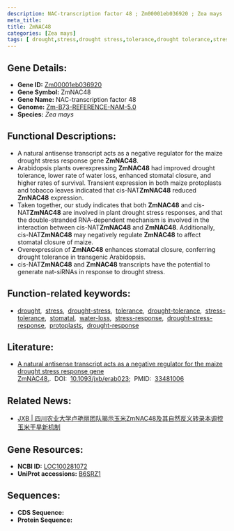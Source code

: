 ```yaml
---
description: NAC-transcription factor 48 ; Zm00001eb036920 ; Zea mays
meta_title:
title: ZmNAC48
categories: [Zea mays]
tags: [ drought,stress,drought stress,tolerance,drought tolerance,stress tolerance,stomatal,water loss,stress response,drought stress response,protoplasts,drought response ]
---
```


## Gene Details:
- **Gene ID:**	[Zm00001eb036920](https://www.maizegdb.org/gene_center/gene/Zm00001eb036920)
- **Gene Symbol:** ZmNAC48
- **Gene Name:** NAC-transcription factor 48
- **Genome:** [Zm-B73-REFERENCE-NAM-5.0](https://www.maizegdb.org/genome/assembly/Zm-B73-REFERENCE-NAM-5.0)
- **Species:** *Zea mays*

## Functional Descriptions:
   - A natural antisense transcript acts as a negative regulator for the maize drought stress response gene **ZmNAC48**.
   - Arabidopsis plants overexpressing **ZmNAC48** had improved drought tolerance, lower rate of water loss, enhanced stomatal closure, and higher rates of survival. Transient expression in both maize protoplasts and tobacco leaves indicated that cis-NAT**ZmNAC48** reduced **ZmNAC48** expression.
   - Taken together, our study indicates that both **ZmNAC48** and cis-NAT**ZmNAC48** are involved in plant drought stress responses, and that the double-stranded RNA-dependent mechanism is involved in the interaction between cis-NAT**ZmNAC48** and **ZmNAC48**. Additionally, cis-NAT**ZmNAC48** may negatively regulate **ZmNAC48** to affect stomatal closure of maize.
   - Overexpression of **ZmNAC48** enhances stomatal closure, conferring drought tolerance in transgenic Arabidopsis.
   - cis-NAT**ZmNAC48** and **ZmNAC48** transcripts have the potential to generate nat-siRNAs in response to drought stress.

## Function-related keywords:
- [drought](/tags/drought/),&nbsp;&nbsp;[stress](/tags/stress/),&nbsp;&nbsp;[drought-stress](/tags/drought-stress/),&nbsp;&nbsp;[tolerance](/tags/tolerance/),&nbsp;&nbsp;[drought-tolerance](/tags/drought-tolerance/),&nbsp;&nbsp;[stress-tolerance](/tags/stress-tolerance/),&nbsp;&nbsp;[stomatal](/tags/stomatal/),&nbsp;&nbsp;[water-loss](/tags/water-loss/),&nbsp;&nbsp;[stress-response](/tags/stress-response/),&nbsp;&nbsp;[drought-stress-response](/tags/drought-stress-response/),&nbsp;&nbsp;[protoplasts](/tags/protoplasts/),&nbsp;&nbsp;[drought-response](/tags/drought-response/)

## Literature:
   - [A natural antisense transcript acts as a negative regulator for the maize drought stress response gene ZmNAC48.]( https://academic.oup.com/jxb/article/72/7/2790/6106568?login=true).&nbsp;&nbsp;DOI:&nbsp;&nbsp;[10.1093/jxb/erab023](https://academic.oup.com/jxb/article/72/7/2790/6106568?login=true);&nbsp;&nbsp;PMID:&nbsp;&nbsp;[33481006](https://pubmed.ncbi.nlm.nih.gov/33481006/)

## Related News:
   - [JXB | 四川农业大学卢艳丽团队揭示玉米ZmNAC48及其自然反义转录本调控玉米干旱新机制](https://mp.weixin.qq.com/s?__biz=Mzg3MDEwNDEyMg==&mid=2247504144&idx=2&sn=708abf1b0b1215ee2381ac530bcbb11e&chksm=ce907c45f9e7f5531e1b77925eb447f71dc8064a8c7c25fcf792abec08af3288adc57e3401bd&scene=27#wechat_redirect)

## Gene Resources:
- **NCBI ID:** [LOC100281072](https://www.ncbi.nlm.nih.gov/gene/?term=LOC100281072)
- **UniProt accessions:** [B6SRZ1](https://www.uniprot.org/uniprotkb/B6SRZ1/entry)



## Sequences:
- **CDS Sequence:**
- **Protein Sequence:**
